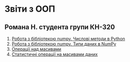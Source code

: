 # Звіти з ООП
## Романа Н. студента групи КН-320

 1. [Робота з бібліотекою numpy. Числові методи в Python](../main/%D0%9B%D0%B0%D0%B1%D0%B0%201/README.md)
 1. [Робота з бібліотекою numpy. Типи даних в NumPy](../main/Лаба%202/README.md)
 1. [Операції над масивами](../main/%D0%9B%D0%B0%D0%B1%D0%B0%201/README.md)
 1. [Статистичні операції на масивами даних](../main/%D0%9B%D0%B0%D0%B1%D0%B0%201/README.md)
